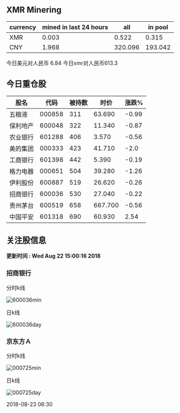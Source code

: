 ## XMR Minering

|currency|mined in last 24 hours|all|in pool|
|---|---|---|---|
|XMR|0.003|0.522|0.315|
|CNY|1.968|320.096|193.042|

今日美元对人民币 6.84	今日xmr对人民币613.3


## 今日重仓股 

|股名|代码|被持数|时价|涨跌%|
|---|---|---|---|---|
|五粮液|000858|311|63.690|-0.99|
|保利地产|600048|322|11.340|-0.87|
|农业银行|601288|406|3.570|-0.56|
|美的集团|000333|423|41.710|-2.0|
|工商银行|601398|442|5.390|-0.19|
|格力电器|000651|504|39.280|-1.26|
|伊利股份|600887|519|26.620|-0.26|
|招商银行|600036|530|27.040|-0.22|
|贵州茅台|600519|658|667.700|-0.56|
|中国平安|601318|690|60.930|2.54|

## 关注股信息
**更新时间 : Wed Aug 22 15:00:16 2018**
### 招商银行 
分时k线

![600036min](http://image.sinajs.cn/newchart/min/n/sh600036.gif)

日k线

![600036day](http://image.sinajs.cn/newchart/daily/n/sh600036.gif)

### 京东方Ａ 
分时k线

![000725min](http://image.sinajs.cn/newchart/min/n/sz000725.gif)

日k线

![000725day](http://image.sinajs.cn/newchart/daily/n/sz000725.gif)

2018-08-23 06:30